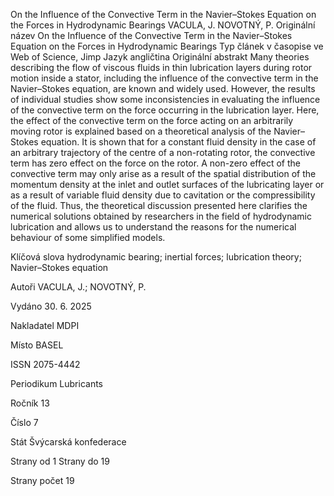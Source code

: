 On the Influence of the Convective Term in the Navier–Stokes Equation on the Forces in Hydrodynamic Bearings
VACULA, J. NOVOTNÝ, P.
Originální název
On the Influence of the Convective Term in the Navier–Stokes Equation on the Forces in Hydrodynamic Bearings
Typ
článek v časopise ve Web of Science, Jimp
Jazyk
angličtina
Originální abstrakt
Many theories describing the flow of viscous fluids in thin lubrication layers during rotor motion inside a stator, including the influence of the convective term in the Navier–Stokes equation, are known and widely used. However, the results of individual studies show some inconsistencies in evaluating the influence of the convective term on the force occurring in the lubrication layer. Here, the effect of the convective term on the force acting on an arbitrarily moving rotor is explained based on a theoretical analysis of the Navier–Stokes equation. It is shown that for a constant fluid density in the case of an arbitrary trajectory of the centre of a non-rotating rotor, the convective term has zero effect on the force on the rotor. A non-zero effect of the convective term may only arise as a result of the spatial distribution of the momentum density at the inlet and outlet surfaces of the lubricating layer or as a result of variable fluid density due to cavitation or the compressibility of the fluid. Thus, the theoretical discussion presented here clarifies the numerical solutions obtained by researchers in the field of hydrodynamic lubrication and allows us to understand the reasons for the numerical behaviour of some simplified models.

Klíčová slova
hydrodynamic bearing; inertial forces; lubrication theory; Navier–Stokes equation

Autoři
VACULA, J.; NOVOTNÝ, P.

Vydáno
30. 6. 2025

Nakladatel
MDPI

Místo
BASEL

ISSN
2075-4442

Periodikum
Lubricants

Ročník
13

Číslo
7

Stát
Švýcarská konfederace

Strany od 1 Strany do 19

Strany počet 19
